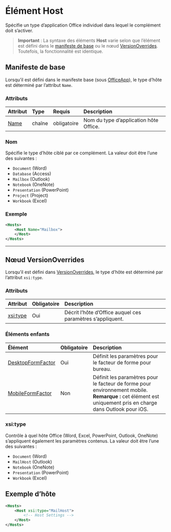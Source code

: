 
# <a name="host-element"></a>Élément Host
Spécifie un type d’application Office individuel dans lequel le complément doit s’activer.

> **Important** : La syntaxe des éléments **Host** varie selon que l’élément est défini dans le [manifeste de base](#basic-manifest) ou le nœud [VersionOverrides](#versionoverrides-node). Toutefois, la fonctionnalité est identique.  


## <a name="basic-manifest"></a>Manifeste de base

Lorsqu’il est défini dans le manifeste base (sous [OfficeApp](./officeapp.md)), le type d’hôte est déterminé par l’attribut `Name`.   

### <a name="attributes"></a>Attributs
| Attribut     | Type   | Requis | Description                                      |
|:--------------|:-------|:---------|:-------------------------------------------------|
| [Name](#name) | chaîne | obligatoire | Nom du type d’application hôte Office. |


### <a name="name"></a>Nom
Spécifie le type d’hôte ciblé par ce complément. La valeur doit être l’une des suivantes :

- `Document` (Word)
- `Database` (Access)
- `Mailbox` (Outlook)
- `Notebook` (OneNote)
- `Presentation` (PowerPoint)
- `Project` (Project)
- `Workbook` (Excel)

### <a name="example"></a>Exemple
```xml
<Hosts>
    <Host Name="Mailbox">
    </Host>
</Hosts>
```

---

## <a name="versionoverrides-node"></a>Nœud VersionOverrides
Lorsqu’il est défini dans [VersionOverrides](./versionoverrides.md), le type d’hôte est déterminé par l’attribut `xsi:type`. 

### <a name="attributes"></a>Attributs

|  Attribut  |  Obligatoire  |  Description  |
|:-----|:-----|:-----|
|  [xsi:type](#xsitype)  |  Oui  | Décrit l’hôte d’Office auquel ces paramètres s’appliquent.|

### <a name="child-elements"></a>Éléments enfants

|  Élément |  Obligatoire  |  Description  |
|:-----|:-----|:-----|
|  [DesktopFormFactor](./desktopformfactor.md)    |  Oui   |  Définit les paramètres pour le facteur de forme pour bureau. |
|  [MobileFormFactor](./mobileformfactor.md)    |  Non   |  Définit les paramètres pour le facteur de forme pour environnement mobile. **Remarque :** cet élément est uniquement pris en charge dans Outlook pour iOS. |


### <a name="xsitype"></a>xsi:type
Contrôle à quel hôte Office (Word, Excel, PowerPoint, Outlook, OneNote) s’appliquent également les paramètres contenus. La valeur doit être l’une des suivantes :

- `Document` (Word)
- `MailHost` (Outlook)    
- `Notebook` (OneNote)
- `Presentation` (PowerPoint)
- `Workbook` (Excel)

## <a name="host-example"></a>Exemple d’hôte 
```xml
<Hosts>
    <Host xsi:type="MailHost">
        <!-- Host Settings -->
    </Host>
</Hosts>
```
